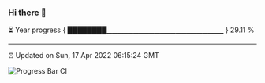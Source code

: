 ### Hi there 👋

⏳ Year progress { ████████▁▁▁▁▁▁▁▁▁▁▁▁▁▁▁▁▁▁▁▁▁▁ } 29.11 %

---

⏰ Updated on Sun, 17 Apr 2022 06:15:24 GMT

![Progress Bar CI](https://github.com/liununu/liununu/workflows/Progress%20Bar%20CI/badge.svg)

